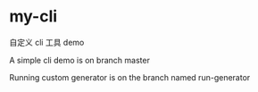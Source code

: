 # my-cli

自定义 cli 工具 demo

A simple cli demo is on branch master

Running custom generator is on the branch named run-generator
